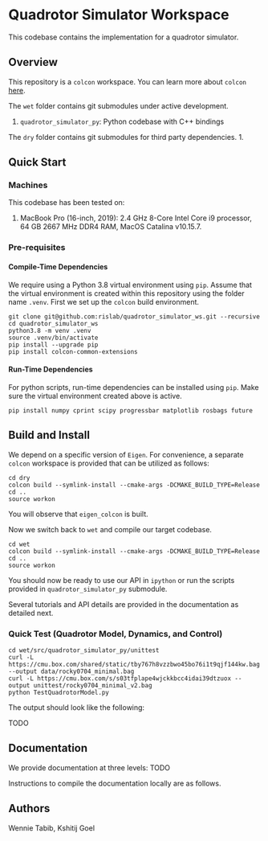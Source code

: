 # Quadrotor Simulator Workspace

This codebase contains the implementation for a quadrotor simulator.

## Overview
This repository is a `colcon` workspace. You can learn more about
`colcon` [here](https://colcon.readthedocs.io/en/released/).

The `wet` folder contains git submodules under active development.
1. `quadrotor_simulator_py`: Python codebase with C++ bindings

The `dry` folder contains git submodules for third party dependencies.
1.

## Quick Start
### Machines
This codebase has been tested on:

1. MacBook Pro (16-inch, 2019): 2.4 GHz 8-Core Intel Core i9 processor, 64 GB 2667 MHz DDR4 RAM, MacOS Catalina v10.15.7.

### Pre-requisites
#### Compile-Time Dependencies
We require using a Python 3.8 virtual environment using `pip`. Assume that the
virtual environment is created within this repository using the folder name
`.venv`. First we set up the `colcon` build environment.

```
git clone git@github.com:rislab/quadrotor_simulator_ws.git --recursive
cd quadrotor_simulator_ws
python3.8 -m venv .venv
source .venv/bin/activate
pip install --upgrade pip
pip install colcon-common-extensions
```

#### Run-Time Dependencies
For python scripts, run-time dependencies can be installed using `pip`. Make sure
the virtual environment created above is active.
```
pip install numpy cprint scipy progressbar matplotlib rosbags future
```

## Build and Install
We depend on a specific version of `Eigen`. For convenience, a
separate `colcon` workspace is provided that can be utilized as
follows:
```
cd dry
colcon build --symlink-install --cmake-args -DCMAKE_BUILD_TYPE=Release
cd ..
source workon
```
You will observe that `eigen_colcon` is built.

Now we switch back to `wet` and compile our target codebase.
```
cd wet
colcon build --symlink-install --cmake-args -DCMAKE_BUILD_TYPE=Release
cd ..
source workon
```
You should now be ready to use our API in `ipython` or run the scripts provided
in `quadrotor_simulator_py` submodule.

Several tutorials and API details are provided in the documentation as detailed next.

### Quick Test (Quadrotor Model, Dynamics, and Control)

```
cd wet/src/quadrotor_simulator_py/unittest
curl -L https://cmu.box.com/shared/static/tby767h8vzzbwo45bo76i1t9qjf144kw.bag --output data/rocky0704_minimal.bag
curl -L https://cmu.box.com/s/s03tfplape4wjckkbcc4idai39dtzuox --output unittest/rocky0704_minimal_v2.bag
python TestQuadrotorModel.py
```

The output should look like the following:

TODO

## Documentation
We provide documentation at three levels:
TODO

Instructions to compile the documentation locally are as follows.

## Authors
Wennie Tabib, Kshitij Goel
